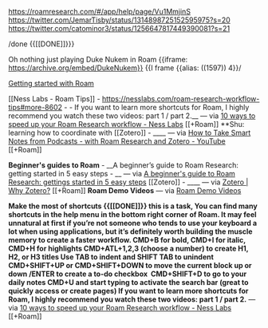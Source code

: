 https://roamresearch.com/#/app/help/page/Vu1MmjinS
https://twitter.com/JemarTisby/status/1314898725152595975?s=20
https://twitter.com/catominor3/status/1256647817449390081?s=21

/done
{{[[DONE]]}}}


Oh nothing just playing Duke Nukem in Roam
{{iframe: https://archive.org/embed/DukeNukem}}
{{I frame 
{{alias: ((1597)) 4}}/

[Getting started with Roam](https://www.roamtips.com/home/getting-started-with-roam-research)

[[Ness Labs - Roam Tips]] 
    - https://nesslabs.com/roam-research-workflow-tips#more-8602
    - 
    - If you want to learn more shortcuts for Roam, I highly recommend you watch these two videos: part 1 / part 2.__ — via [10 ways to speed up your Roam Research workflow - Ness Labs](https://nesslabs.com/roam-research-workflow-tips#more-8602) [[+Roam]]
**Shu: learning how to coordinate with [[Zotero]]
    - ____ — via [How to Take Smart Notes from Podcasts - with Roam Research and Zotero - YouTube](https://www.youtube.com/watch?v=eXXGpFe0LT4) [[+Roam]]

**Beginner's guides to Roam**
    - __A beginner’s guide to Roam Research: getting started in 5 easy steps
    - __ — via [A beginner's guide to Roam Research: gettings started in 5 easy steps](https://nesslabs.com/roam-research-beginner-guide)
[[Zotero]]
    - ____ — via [Zotero | Why Zotero?](https://www.zotero.org/why) [[+Roam]]
__Roam Demo Videos__ — via [Roam Demo Videos](https://roamresearch.com/#/app/help/page/k5RxbGuJN)

__Make the most of shortcuts
{{[[DONE]]}} this is a task, 
You can find many shortcuts in the help menu in the bottom right corner of Roam. It may feel unnatural at first if you’re not someone who tends to use your keyboard a lot when using applications, but it’s definitely worth building the muscle memory to create a faster workflow.
CMD+B for bold, CMD+I for italic, CMD+H for highlights
CMD+ATL+1,2,3 (choose a number) to create H1, H2, or H3 titles
Use TAB to indent and SHIFT TAB to unindent
CMD+SHIFT+UP or CMD+SHIFT+DOWN to move the current block up or down
/ENTER to create a to-do checkbox 
CMD+SHIFT+D to go to your daily notes
CMD+U and start typing to activate the search bar (great to quickly access or create pages)
If you want to learn more shortcuts for Roam, I highly recommend you watch these two videos: part 1 / part 2.__ — via [10 ways to speed up your Roam Research workflow - Ness Labs](https://nesslabs.com/roam-research-workflow-tips#more-8602) [[+Roam]]
